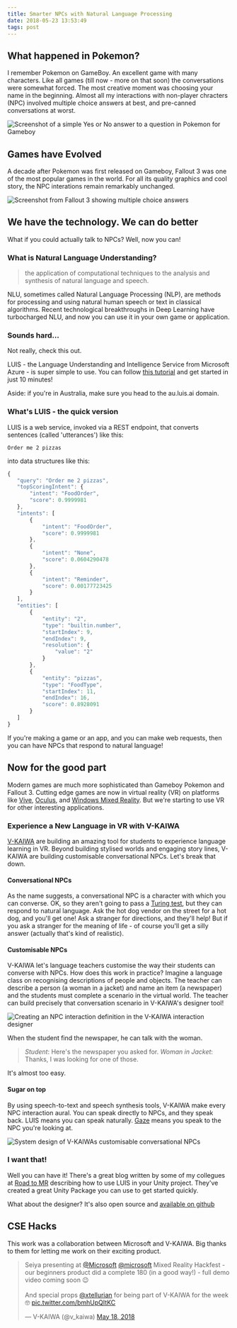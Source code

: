 ```yaml
---
title: Smarter NPCs with Natural Language Processing
date: 2018-05-23 13:53:49
tags: post
---
```


## What happened in Pokemon?

I remember Pokemon on GameBoy. An excellent game with many characters. Like all games (till now - more on that soon) the conversations were somewhat forced. The most creative moment was choosing your name in the beginning. Almost all my interactions with non-player chracters (NPC) involved multiple choice answers at best, and pre-canned conversations at worst.

![Screenshot of a simple Yes or No answer to a question in Pokemon for Gameboy](/images/NLU/Pokemonconversationscreenshot.png)

## Games have Evolved

A decade after Pokemon was first released on Gameboy, Fallout 3 was one of the most popular games in the world. For all its quality graphics and cool story, the NPC interations remain remarkably unchanged.

![Screenshot from Fallout 3 showing multiple choice answers](/images/NLU/fallout3multiplechoice.jpg)

## We have the technology. We can do better

What if you could actually talk to NPCs? Well, now you can!

### What is Natural Language Understanding?

> the application of computational techniques to the analysis and synthesis of natural language and speech.

NLU, sometimes called Natural Language Processing (NLP), are methods for processing and using natural human speech or text in classical algorithms. Recent technological breakthroughs in Deep Learning have turbocharged NLU, and now you can use it in your own game or application.

<script type="text/javascript" src="https://ssl.gstatic.com/trends_nrtr/1420_RC05/embed_loader.js"></script> <script type="text/javascript"> trends.embed.renderExploreWidget("TIMESERIES", {"comparisonItem":[{"keyword":"deep learning","geo":"","time":"today 5-y"}],"category":0,"property":""}, {"exploreQuery":"date=today%205-y&q=deep%20learning","guestPath":"https://trends.google.com:443/trends/embed/"}); </script> 

### Sounds hard...

Not really, check this out.

LUIS - the Language Understanding and Intelligence Service from Microsoft Azure - is super simple to use. You can follow [this tutorial](https://docs.microsoft.com/en-us/azure/cognitive-services/luis/luis-get-started-create-app) and get started in just 10 minutes!


Aside: if you're in Australia, make sure you head to the au.luis.ai domain.

### What's LUIS - the quick version

LUIS is a web service, invoked via a REST endpoint, that converts sentences (called 'utterances') like this:

`Order me 2 pizzas`

into data structures like this:

```js
{
   "query": "Order me 2 pizzas",
   "topScoringIntent": {
       "intent": "FoodOrder",
       "score": 0.9999981
   },
   "intents": [
       {
           "intent": "FoodOrder",
           "score": 0.9999981
       },
       {
           "intent": "None",
           "score": 0.0604290478
       },
       {
           "intent": "Reminder",
           "score": 0.00177723425
       }
   ],
   "entities": [
       {
           "entity": "2",
           "type": "builtin.number",
           "startIndex": 9,
           "endIndex": 9,
           "resolution": {
               "value": "2"
           }
       },
       {
           "entity": "pizzas",
           "type": "FoodType",
           "startIndex": 11,
           "endIndex": 16,
           "score": 0.8928091
       }
   ]
}
```

If you're making a game or an app, and you can make web requests, then you can have NPCs that respond to natural language!

## Now for the good part

Modern games are much more sophisticated than Gameboy Pokemon and Fallout 3. Cutting edge games are now in virtual reality (VR) on platforms like [Vive](https://www.vive.com/), [Oculus](https://www.oculus.com/), and [Windows Mixed Reality](https://www.microsoft.com/en-au/windows/windows-mixed-reality). But we're starting to use VR for other interesting applications.

### Experience a New Language in VR with V-KAIWA

[V-KAIWA](http://www.v-kaiwa.com/en/home/) are building an amazing tool for students to experience language learning in VR. Beyond building stylised worlds and engaging story lines, V-KAIWA are building customisable conversational NPCs. Let's break that down.

#### Conversational NPCs

As the name suggests, a conversational NPC is a character with which you can converse. OK, so they aren't going to pass a [Turing test](https://en.wikipedia.org/wiki/Turing_test), but they can respond to natural language. Ask the hot dog vendor on the street for a hot dog, and you'll get one! Ask a stranger for directions, and they'll help! But if you ask a stranger for the meaning of life - of course you'll get a silly answer (actually that's kind of realistic).

#### Customisable NPCs

V-KAIWA let's language teachers customise the way their students can converse with NPCs. How does this work in practice? Imagine a language class on recognising descriptions of people and objects. The teacher can describe a person (a woman in a jacket) and name an item (a newspaper) and the students must complete a scenario in the virtual world. The teacher can build precisely that conversation scenario in V-KAIWA's designer tool!

![Creating an NPC interaction definition in the V-KAIWA interaction designer](/images/NLU/vkaiwadesigner.gif)

When the student find the newspaper, he can talk with the woman.

> *Student*: Here's the newspaper you asked for.
> *Woman in Jacket*: Thanks, I was looking for one of those.

It's almost too easy.


#### Sugar on top

By using speech-to-text and speech synthesis tools, V-KAIWA make every NPC interaction aural. You can speak directly to NPCs, and they speak back. LUIS means you can speak naturally. [Gaze](https://docs.microsoft.com/en-us/windows/mixed-reality/gaze-targeting) means you speak to the NPC you're looking at.

![System design of V-KAIWAs customisable conversational NPCs](/images/NLU/vkaiwaarchitecture.png)


### I want that!

Well you can have it! There's a great blog written by some of my collegues at [Road to MR](http://www.roadtomr.com/2018/05/08/2508/natural-language-for-simulations/) describing how to use LUIS in your Unity project. They've created a great Unity Package you can use to get started quickly. 

What about the designer? It's also open source and [available on github](https://github.com/xtellurian/v-kaiwa-designer)

## CSE Hacks

This work was a collaboration between Microsoft and V-KAIWA. Big thanks to them for letting me work on their exciting product.

<blockquote class="twitter-tweet" data-lang="en"><p lang="en" dir="ltr">Seiya presenting at <a href="https://twitter.com/Microsoft?ref_src=twsrc%5Etfw">@Microsoft</a> <a href="https://twitter.com/Microsoft?ref_src=twsrc%5Etfw">@microsoft</a> Mixed Reality Hackfest - our beginners product did a complete 180 (in a good way!) - full demo video coming soon 😉 <br><br>And special props <a href="https://twitter.com/xtellurian?ref_src=twsrc%5Etfw">@xtellurian</a> for being part of V-KAIWA for the week 🤓 <a href="https://t.co/bmhUpQItKC">pic.twitter.com/bmhUpQItKC</a></p>&mdash; V-KAIWA (@v_kaiwa) <a href="https://twitter.com/v_kaiwa/status/997417548852310017?ref_src=twsrc%5Etfw">May 18, 2018</a></blockquote>
<script async src="https://platform.twitter.com/widgets.js" charset="utf-8"></script>
